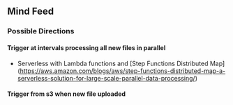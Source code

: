 ## Mind Feed

### Possible Directions

#### Trigger at intervals processing all new files in parallel

* Serverless with Lambda functions and
  [Step Functions Distributed Map]
  (https://aws.amazon.com/blogs/aws/step-functions-distributed-map-a-serverless-solution-for-large-scale-parallel-data-processing/)

#### Trigger from s3 when new file uploaded
